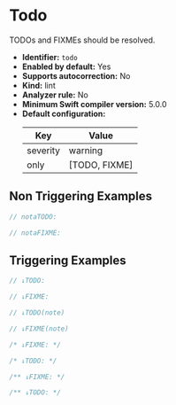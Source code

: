 # Todo

TODOs and FIXMEs should be resolved.

* **Identifier:** `todo`
* **Enabled by default:** Yes
* **Supports autocorrection:** No
* **Kind:** lint
* **Analyzer rule:** No
* **Minimum Swift compiler version:** 5.0.0
* **Default configuration:**
  <table>
  <thead>
  <tr><th>Key</th><th>Value</th></tr>
  </thead>
  <tbody>
  <tr>
  <td>
  severity
  </td>
  <td>
  warning
  </td>
  </tr>
  <tr>
  <td>
  only
  </td>
  <td>
  [TODO, FIXME]
  </td>
  </tr>
  </tbody>
  </table>

## Non Triggering Examples

```swift
// notaTODO:
```

```swift
// notaFIXME:
```

## Triggering Examples

```swift
// ↓TODO:
```

```swift
// ↓FIXME:
```

```swift
// ↓TODO(note)
```

```swift
// ↓FIXME(note)
```

```swift
/* ↓FIXME: */
```

```swift
/* ↓TODO: */
```

```swift
/** ↓FIXME: */
```

```swift
/** ↓TODO: */
```